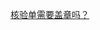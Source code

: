 [核验单需要盖章吗？](http://tce.fsphere.cn/document/product/243/14798#.E6.A0.B8.E9.AA.8C.E5.8D.95.E9.9C.80.E8.A6.81.E7.9B.96.E7.AB.A0.E5.90.97.EF.BC.9F)

